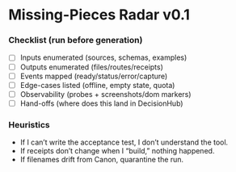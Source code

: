 # Missing-Pieces Radar v0.1

### Checklist (run before generation)
- [ ] Inputs enumerated (sources, schemas, examples)
- [ ] Outputs enumerated (files/routes/receipts)
- [ ] Events mapped (ready/status/error/capture)
- [ ] Edge-cases listed (offline, empty state, quota)
- [ ] Observability (probes + screenshots/dom markers)
- [ ] Hand-offs (where does this land in DecisionHub)

### Heuristics
- If I can’t write the acceptance test, I don’t understand the tool.
- If receipts don’t change when I “build,” nothing happened.
- If filenames drift from Canon, quarantine the run.
